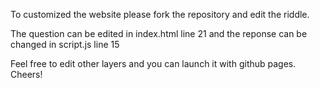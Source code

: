 To customized the website please fork the repository and edit the riddle.

The question can be edited in index.html line 21 and the reponse can be changed in script.js line 15

Feel free to edit other layers and you can launch it with github pages. Cheers!